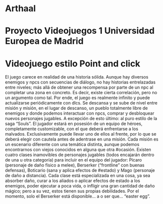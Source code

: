 # Arthaal
# Proyecto Videojuegos 1 Universidad Europea de Madrid
# Videojuego estilo Point and click
El juego carece en realidad de una historia sólida. Aunque hay 
diversos enemigos y npcs con secuencias de diálogo, no hay historias 
entrelazadas entre niveles; más allá de obtener una recompensa por parte 
de un npc al completar una zona en concreto. Es decir, existe cierta 
correlación, pero no un argumento como tal. Por ende, el juego es 
realmente infinito y puede actualizarse periódicamente con dlcs.
Se descansa y se sube de nivel entre misión y misión, en el lugar
de descanso, un pueblo totalmente libre de enemigos y donde podemos 
interactuar con npcs, comprar y desbloquear nuevos personajes jugables. 
A excepción de esto último: al puro estilo de la saga “Souls”. 
El jugador estará en posesión de un equipo de héroes, 
completamente customizable, con el que deberá enfrentarse a los 
malvados. Exclusivamente puede llevar uno de ellos al frente, por lo que 
se deberá elegir con cautela antes de adentrase en una misión.
Cada misión es un escenario diferente con una temática distinta, 
aunque podemos encontrarnos con viejos conocidos en alguna que otra 
#ocasión.
Existen cuatro clases inamovibles de personajes jugables (todos 
encajarán dentro de una u otra categoría) para incluir en el equipo del 
jugador: Pícaro (personaje de daño físico a melee), Berserker 
(“frontline” con buenas defensas), Boticario (sana y aplica efectos de 
#estado) y Mago (personaje de daño a distancia). 
Cada clase está especializada en una cosa, ya sea absorber daño, 
curar a los aliados o aplicar efectos de estado a los enemigos, poder 
ejecutar a poca vida, o infligir una gran cantidad de daño mágico; pero a 
su vez, estos tienen sus propias debilidades. Por el momento, solo el 
Berserker está disponible… a o ser que… “easter egg”.


